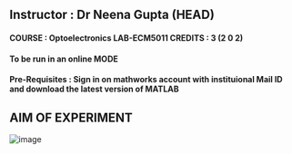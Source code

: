 ## Instructor : Dr Neena Gupta (HEAD)	

#### COURSE : Optoelectronics LAB-ECM5011	CREDITS :  3 (2 0 2)

#### To be run in an online MODE	

#### Pre-Requisites : Sign in on mathworks account with instituional Mail ID and download the latest version of MATLAB	

## AIM OF EXPERIMENT

![image](https://user-images.githubusercontent.com/61932746/133769764-1bfd2413-9024-4198-9415-b5aea85b9214.png)

